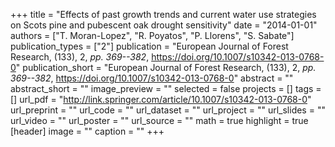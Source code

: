 +++
title = "Effects of past growth trends and current water use strategies on Scots pine and pubescent oak drought sensitivity"
date = "2014-01-01"
authors = ["T. Moran-Lopez", "R. Poyatos", "P. Llorens", "S. Sabate"]
publication_types = ["2"]
publication = "European Journal of Forest Research, (133), 2, _pp. 369--382_, https://doi.org/10.1007/s10342-013-0768-0"
publication_short = "European Journal of Forest Research, (133), 2, _pp. 369--382_, https://doi.org/10.1007/s10342-013-0768-0"
abstract = ""
abstract_short = ""
image_preview = ""
selected = false
projects = []
tags = []
url_pdf = "http://link.springer.com/article/10.1007/s10342-013-0768-0"
url_preprint = ""
url_code = ""
url_dataset = ""
url_project = ""
url_slides = ""
url_video = ""
url_poster = ""
url_source = ""
math = true
highlight = true
[header]
image = ""
caption = ""
+++
